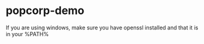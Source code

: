 # popcorp-demo

If you are using windows, make sure you have openssl installed and that it is in your %PATH%
